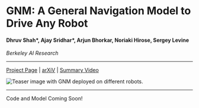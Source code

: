 # GNM: A General Navigation Model to Drive Any Robot
#### Dhruv Shah*, Ajay Sridhar*, Arjun Bhorkar, Noriaki Hirose, Sergey Levine
_Berkeley AI Research_

---

[Project Page](sites.google.com/view/drive-any-robot) | [arXiV](TBD) | [Summary Video](TBD)

![Teaser image with GNM deployed on different robots.](misc/teaser.gif)

---

Code and Model Coming Soon!
